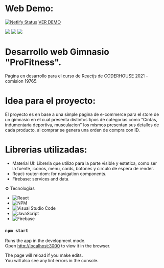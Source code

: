 
# Web Demo:
[![Netlify Status](https://api.netlify.com/api/v1/badges/f8bacbb5-a4f6-4bb5-b151-51636d702482/deploy-status)](https://app.netlify.com/sites/gimnasio-profitness/deploys)
[VER DEMO](https://gimnasio-profitness.netlify.app/ "demo") 

![](https://firebasestorage.googleapis.com/v0/b/gimnasio-cabezas.appspot.com/o/inicio-page.png?alt=media&token=aa28179f-31a5-4c89-86da-3e731316ac15)
![](https://firebasestorage.googleapis.com/v0/b/gimnasio-cabezas.appspot.com/o/categoria-musculacion.png?alt=media&token=e5e2f152-6c80-4faa-90a5-5a2fbcb1f32d)
![](https://firebasestorage.googleapis.com/v0/b/gimnasio-cabezas.appspot.com/o/compra-producto.png?alt=media&token=6d92ce86-bc65-49c3-9b57-94ad74f657d1)


# Desarrollo web Gimnasio "ProFitness".
Pagina en desarrollo para el curso de Reactjs de CODERHOUSE 2021 - comision 19765.


# Idea para el proyecto:
El proyecto es en base a una simple pagina de e-commerce para el store de un gimnasio en el cual presenta distintos tipos de categorias como "Cintas, indumentaria deportiva, musculacion" los mismos presentan sus detalles de cada producto, al comprar se genera una orden de compra con ID.

# Librerias utilizadas:

- Material UI: Libreria que utilizo para la parte visible y estetica, como ser la fuente, iconos, menu, cards, botones y circulo de espera de render.
- React-router-dom: for navigation components.
- Firebase: services and data.


:gear: Tecnologías

- ![React](https://img.shields.io/badge/react-%2320232a.svg?style=for-the-badge&logo=react&logoColor=%2361DAFB)
- ![NPM](https://img.shields.io/badge/NPM-%23000000.svg?style=for-the-badge&logo=npm&logoColor=white)
- ![Visual Studio Code](https://img.shields.io/badge/Visual%20Studio%20Code-0078d7.svg?style=for-the-badge&logo=visual-studio-code&logoColor=white)
- ![JavaScript](https://img.shields.io/badge/javascript-%23323330.svg?style=for-the-badge&logo=javascript&logoColor=%23F7DF1E)
- ![Firebase](https://img.shields.io/badge/firebase-%23039BE5.svg?style=for-the-badge&logo=firebase)

### `npm start`

Runs the app in the development mode.\
Open [http://localhost:3000](http://localhost:3000) to view it in the browser.

The page will reload if you make edits.\
You will also see any lint errors in the console.